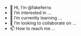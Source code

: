 - 👋 Hi, I’m @fakeferns
- 👀 I’m interested in ...
- 🌱 I’m currently learning ...
- 💞️ I’m looking to collaborate on ...
- 📫 How to reach me ...

<!---
fakeferns/fakeferns is a ✨ special ✨ repository because its `README.md` (this file) appears on your GitHub profile.
You can click the Preview link to take a look at your changes.
--->
